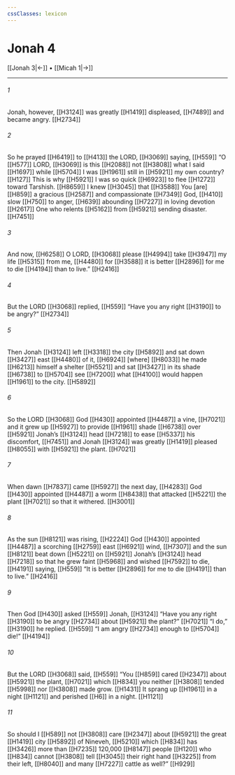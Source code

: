 ```yaml
---
cssClasses: lexicon
---
```


# Jonah 4

[[Jonah 3|←]] • [[Micah 1|→]]

---

###### 1
Jonah, however, [[H3124]] was greatly [[H1419]] displeased, [[H7489]] and became angry. [[H2734]]

###### 2
So he prayed [[H6419]] to [[H413]] the LORD, [[H3069]] saying, [[H559]] “O [[H577]] LORD, [[H3069]] is this [[H2088]] not [[H3808]] what I said [[H1697]] while [[H5704]] I was [[H1961]] still in [[H5921]] my own country? [[H127]] This is why [[H5921]] I was so quick [[H6923]] to flee [[H1272]] toward Tarshish. [[H8659]] I knew [[H3045]] that [[H3588]] You [are] [[H859]] a gracious [[H2587]] and compassionate [[H7349]] God, [[H410]] slow [[H750]] to anger, [[H639]] abounding [[H7227]] in loving devotion [[H2617]] One who relents [[H5162]] from [[H5921]] sending disaster. [[H7451]]

###### 3
And now, [[H6258]] O LORD, [[H3068]] please [[H4994]] take [[H3947]] my life [[H5315]] from me, [[H4480]] for [[H3588]] it is better [[H2896]] for me to die [[H4194]] than to live.” [[H2416]]

###### 4
But the LORD [[H3068]] replied, [[H559]] “Have you  any right [[H3190]] to be angry?” [[H2734]]

###### 5
Then Jonah [[H3124]] left [[H3318]] the city [[H5892]] and sat down [[H3427]] east [[H4480]] of it, [[H6924]] [where] [[H8033]] he made [[H6213]] himself a shelter [[H5521]] and sat [[H3427]] in its shade [[H6738]] to [[H5704]] see [[H7200]] what [[H4100]] would happen [[H1961]] to the city. [[H5892]]

###### 6
So the LORD [[H3068]] God [[H430]] appointed [[H4487]] a vine, [[H7021]] and it grew up [[H5927]] to provide [[H1961]] shade [[H6738]] over [[H5921]] Jonah’s [[H3124]] head [[H7218]] to ease [[H5337]] his  discomfort, [[H7451]] and Jonah [[H3124]] was greatly [[H1419]] pleased [[H8055]] with [[H5921]] the plant. [[H7021]]

###### 7
When dawn [[H7837]] came [[H5927]] the next day, [[H4283]] God [[H430]] appointed [[H4487]] a worm [[H8438]] that attacked [[H5221]] the plant [[H7021]] so that it withered. [[H3001]]

###### 8
As the sun [[H8121]] was rising, [[H2224]] God [[H430]] appointed [[H4487]] a scorching [[H2759]] east [[H6921]] wind, [[H7307]] and the sun [[H8121]] beat down [[H5221]] on [[H5921]] Jonah’s [[H3124]] head [[H7218]] so that he grew faint [[H5968]] and wished [[H7592]] to die, [[H4191]] saying, [[H559]] “It is better [[H2896]] for me to die [[H4191]] than to live.” [[H2416]]

###### 9
Then God [[H430]] asked [[H559]] Jonah, [[H3124]] “Have you  any right [[H3190]] to be angry [[H2734]] about [[H5921]] the plant?” [[H7021]] “I do,” [[H3190]] he replied. [[H559]] “I am angry [[H2734]] enough to [[H5704]] die!” [[H4194]]

###### 10
But the LORD [[H3068]] said, [[H559]] “You [[H859]] cared [[H2347]] about [[H5921]] the plant, [[H7021]] which [[H834]] you neither [[H3808]] tended [[H5998]] nor [[H3808]] made grow. [[H1431]] It sprang up [[H1961]] in a night [[H1121]] and perished [[H6]] in a night. [[H1121]]

###### 11
So should I [[H589]] not [[H3808]] care [[H2347]] about [[H5921]] the great [[H1419]] city [[H5892]] of Nineveh, [[H5210]] which [[H834]] has [[H3426]] more than [[H7235]] 120,000 [[H8147]] people [[H120]] who [[H834]] cannot [[H3808]] tell [[H3045]] their right hand [[H3225]] from their left, [[H8040]] and many [[H7227]] cattle as well?” [[H929]]

